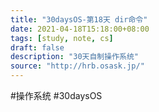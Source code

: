 ```yaml
---
title: "30daysOS-第18天 dir命令"
date: 2021-04-18T15:18:00+08:00
tags: [study, note, cs]
draft: false
description: "30天自制操作系统"
source: "http://hrb.osask.jp/"
---
```

#操作系统 #30daysOS 


